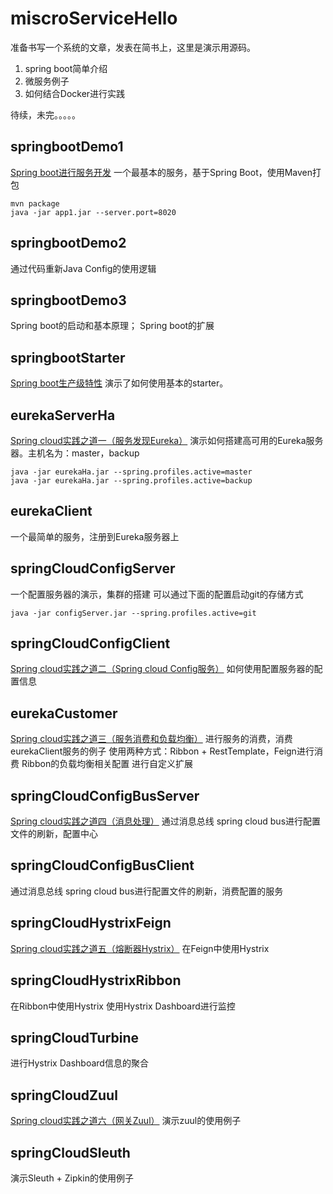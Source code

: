 # miscroServiceHello
准备书写一个系统的文章，发表在简书上，这里是演示用源码。
1. spring boot简单介绍
2. 微服务例子
3. 如何结合Docker进行实践

待续，未完。。。。。

## springbootDemo1
[Spring boot进行服务开发](http://www.jianshu.com/p/222020b15104)
一个最基本的服务，基于Spring Boot，使用Maven打包
```
mvn package
java -jar app1.jar --server.port=8020
```

## springbootDemo2
通过代码重新Java Config的使用逻辑

## springbootDemo3
Spring boot的启动和基本原理；
Spring boot的扩展

## springbootStarter
[Spring boot生产级特性](http://www.jianshu.com/p/c785764c7c80)
演示了如何使用基本的starter。

## eurekaServerHa
[Spring cloud实践之道一（服务发现Eureka）](http://www.jianshu.com/p/3ad6e858e040)
演示如何搭建高可用的Eureka服务器。主机名为：master，backup
```
java -jar eurekaHa.jar --spring.profiles.active=master
java -jar eurekaHa.jar --spring.profiles.active=backup
```

## eurekaClient
一个最简单的服务，注册到Eureka服务器上

## springCloudConfigServer
一个配置服务器的演示，集群的搭建
可以通过下面的配置启动git的存储方式
```
java -jar configServer.jar --spring.profiles.active=git
```

## springCloudConfigClient
[Spring cloud实践之道二（Spring cloud Config服务）](http://www.jianshu.com/p/170415237d33)
如何使用配置服务器的配置信息

## eurekaCustomer
[Spring cloud实践之道三（服务消费和负载均衡）](http://www.jianshu.com/p/0833b5adb722)
进行服务的消费，消费eurekaClient服务的例子
使用两种方式：Ribbon + RestTemplate，Feign进行消费
Ribbon的负载均衡相关配置
进行自定义扩展

## springCloudConfigBusServer
[Spring cloud实践之道四（消息处理）](http://www.jianshu.com/p/29fd36e5bc69)
通过消息总线 spring cloud bus进行配置文件的刷新，配置中心

## springCloudConfigBusClient
通过消息总线 spring cloud bus进行配置文件的刷新，消费配置的服务

## springCloudHystrixFeign
[Spring cloud实践之道五（熔断器Hystrix）](http://www.jianshu.com/p/a28960a8e829)
在Feign中使用Hystrix

## springCloudHystrixRibbon
在Ribbon中使用Hystrix
使用Hystrix Dashboard进行监控

## springCloudTurbine
进行Hystrix Dashboard信息的聚合

## springCloudZuul
[Spring cloud实践之道六（网关Zuul）](http://www.jianshu.com/p/9b3fc9f1ca2e)
演示zuul的使用例子

## springCloudSleuth
演示Sleuth + Zipkin的使用例子